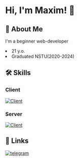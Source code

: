 # Hi, I'm Maxim! 👋
## 🚀 About Me
I'm a beginner web-developer
<li>21 y.o.</li>
<li>Graduated NSTU(2020-2024)</li>

## 🛠 Skills
### Client
[![Client](https://skillicons.dev/icons?i=js,react,redux,html,css)](https://skillicons.dev)
### Server
[![Client](https://skillicons.dev/icons?i=nodejs,express,postgres,postman)](https://skillicons.dev)

## 🔗 Links
[![telegram](https://img.shields.io/badge/telegram-1DA1F2?style=for-the-badge)](https://t.me/Makosik_0_0)
